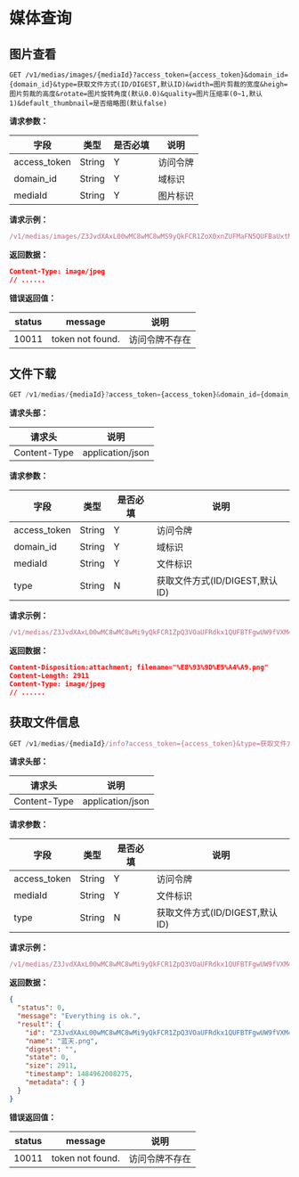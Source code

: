 # 媒体查询

## 图片查看

```
GET /v1/medias/images/{mediaId}?access_token={access_token}&domain_id={domain_id}&type=获取文件方式(ID/DIGEST,默认ID)&width=图片剪裁的宽度&heigh=图片剪裁的高度&rotate=图片旋转角度(默认0.0)&quality=图片压缩率(0~1,默认1)&default_thumbnail=是否缩略图(默认false)
```

**请求参数：**

| 字段| 类型 | 是否必填|说明|
|---|---|---|---|
| access_token | String | Y | 访问令牌 |
| domain_id | String | Y | 域标识 |
| mediaId | String | Y | 图片标识 |

**请求示例：**

```js
/v1/medias/images/Z3JvdXAxL00wMC8wMC8wMS9yQkFCR1ZoX0xnZUFMaFN5QUFBaUxtMGx2b2szMTEuanBn?access_token=111&width=200&heigh=100
```

**返回数据：**

```json
Content-Type: image/jpeg
// ......
```

**错误返回值：**

| status | message |说明|
|---|---|---|
| 10011 |token not found.|访问令牌不存在|


## 文件下载

```js
GET /v1/medias/{mediaId}?access_token={access_token}&domain_id={domain_id}&type=获取文件方式(ID/DIGEST,默认ID)
```
**请求头部：**

|请求头|说明 |
|---|---|
| Content-Type |application/json|

**请求参数：**

| 字段| 类型 | 是否必填|说明|
|---|---|---|---|
| access_token | String | Y | 访问令牌 |
| domain_id | String | Y | 域标识 |
| mediaId | String | Y | 文件标识 |
| type | String | N | 获取文件方式(ID/DIGEST,默认ID) |

**请求示例：**

```js
/v1/medias/Z3JvdXAxL00wMC8wMC8wMi9yQkFCR1ZpQ3VOaUFRdkx1QUFBTFgwUW9fVXM4MDMucG5n?access_token=ac2a8470c0fb4ad2a27edd7459c6c770
```

**返回数据：**

```json
Content-Disposition:attachment; filename="%E8%93%9D%E5%A4%A9.png"
Content-Length: 2911
Content-Type: image/jpeg
// ......
```

## 获取文件信息

```js
GET /v1/medias/{mediaId}/info?access_token={access_token}&type=获取文件方式(ID/DIGEST,默认ID)
```

**请求头部：**

|请求头|说明 |
|---|---|
| Content-Type |application/json|

**请求参数：**

| 字段| 类型 | 是否必填|说明|
|---|---|---|---|
|access_token|String|Y|访问令牌|
| mediaId |String|Y|文件标识|
| type |String|N|获取文件方式(ID/DIGEST,默认ID)|

**请求示例：**

```js
/v1/medias/Z3JvdXAxL00wMC8wMC8wMi9yQkFCR1ZpQ3VOaUFRdkx1QUFBTFgwUW9fVXM4MDMucG5n/info?access_token=ac2a8470c0fb4ad2a27edd7459c6c770
```

**返回数据：**

```json
{
  "status": 0, 
  "message": "Everything is ok.", 
  "result": {
    "id": "Z3JvdXAxL00wMC8wMC8wMi9yQkFCR1ZpQ3VOaUFRdkx1QUFBTFgwUW9fVXM4MDMucG5n", 
    "name": "蓝天.png", 
    "digest": "", 
    "state": 0, 
    "size": 2911, 
    "timestamp": 1484962008275, 
    "metadata": { }
  }
}
```

**错误返回值：**

| status | message |说明|
|---|---|---|
| 10011 |token not found.|访问令牌不存在|